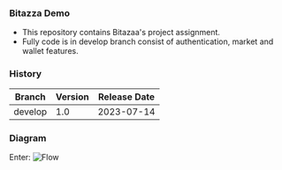 ### Bitazza Demo

- This repository contains Bitazaa's project assignment.
- Fully code is in develop branch consist of authentication, market and wallet features.
                    
### History
                    
Branch  | Version | Release Date
------------- | ------------- | -------------
develop  | 1.0 | 2023-07-14


### Diagram

Enter: ![Flow](https://drive.google.com/file/d/1fqP4a8msvqtE4ywi0faMtoGayBKBnSCj/view?usp=drive_link "Flow")
